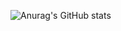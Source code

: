![Anurag's GitHub stats](https://github-readme-stats.vercel.app/api?username=yukhayoung&show_icons=true&theme=radical)
